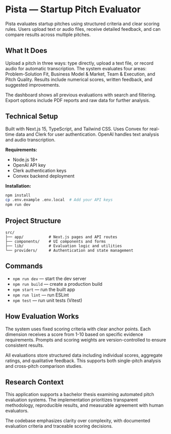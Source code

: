 # Pista — Startup Pitch Evaluator

Pista evaluates startup pitches using structured criteria and clear scoring rules. Users upload text or audio files, receive detailed feedback, and can compare results across multiple pitches.

## What It Does

Upload a pitch in three ways: type directly, upload a text file, or record audio for automatic transcription. The system evaluates four areas: Problem-Solution Fit, Business Model & Market, Team & Execution, and Pitch Quality. Results include numerical scores, written feedback, and suggested improvements.

The dashboard shows all previous evaluations with search and filtering. Export options include PDF reports and raw data for further analysis.

## Technical Setup

Built with Next.js 15, TypeScript, and Tailwind CSS. Uses Convex for real-time data and Clerk for user authentication. OpenAI handles text analysis and audio transcription.

**Requirements:**
- Node.js 18+
- OpenAI API key
- Clerk authentication keys
- Convex backend deployment

**Installation:**
```bash
npm install
cp .env.example .env.local  # Add your API keys
npm run dev
```

## Project Structure

```
src/
├── app/           # Next.js pages and API routes
├── components/    # UI components and forms
├── lib/           # Evaluation logic and utilities
└── providers/     # Authentication and state management
```

## Commands
- `npm run dev` — start the dev server
- `npm run build` — create a production build
- `npm start` — run the built app
- `npm run lint` — run ESLint
- `npm test` — run unit tests (Vitest)

## How Evaluation Works

The system uses fixed scoring criteria with clear anchor points. Each dimension receives a score from 1-10 based on specific evidence requirements. Prompts and scoring weights are version-controlled to ensure consistent results.

All evaluations store structured data including individual scores, aggregate ratings, and qualitative feedback. This supports both single-pitch analysis and cross-pitch comparison studies.

## Research Context

This application supports a bachelor thesis examining automated pitch evaluation systems. The implementation prioritizes transparent methodology, reproducible results, and measurable agreement with human evaluators.

The codebase emphasizes clarity over complexity, with documented evaluation criteria and traceable scoring decisions.
